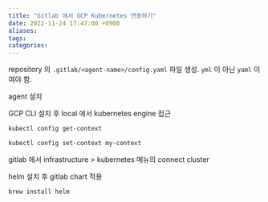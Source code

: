 ```yaml
---
title: "Gitlab 에서 GCP Kubernetes 연동하기"
date: 2022-11-24 17:47:00 +0900
aliases: 
tags: 
categories: 
---
```


repository 의 `.gitlab/<agent-name>/config.yaml` 파일 생성. `yml` 이 아닌 `yaml` 이여야 함.

agent 설치

GCP CLI 설치 후 local 에서 kubernetes engine 접근

```bash
kubectl config get-context
```

```bash
kubectl config set-context my-context
```

gitlab 에서 infrastructure > kubernetes 메뉴의 connect cluster

helm 설치 후 gitlab chart 적용

```bash
brew install helm
```
